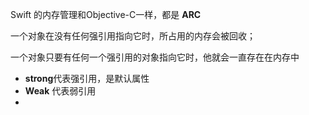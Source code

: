 Swift 的内存管理和Objective-C一样，都是 **ARC**

一个对象在没有任何强引用指向它时，所占用的内存会被回收；

一个对象只要有任何一个强引用的对象指向它时，他就会一直存在在内存中



- **strong**代表强引用，是默认属性
- **Weak** 代表弱引用
- 